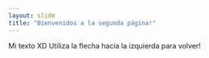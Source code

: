 ```yaml
---
layout: slide
title: "Bienvenidos a la segunda página!"
---
```

Mi texto XD
Utiliza la flecha hacia la izquierda para volver!
